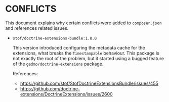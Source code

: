 # CONFLICTS

This document explains why certain conflicts were added to `composer.json` and
references related issues.

- `stof/doctrine-extensions-bundle:1.8.0`

  This version introduced configuring the metadata cache for the extensions, what breaks the `Timestampable` behaviour.
  This package is not exactly the root of the problem, but it started using a bugged feature of the `gedmo/doctrine-extensions` package.

  References:

    - https://github.com/stof/StofDoctrineExtensionsBundle/issues/455
    - https://github.com/doctrine-extensions/DoctrineExtensions/issues/2600

